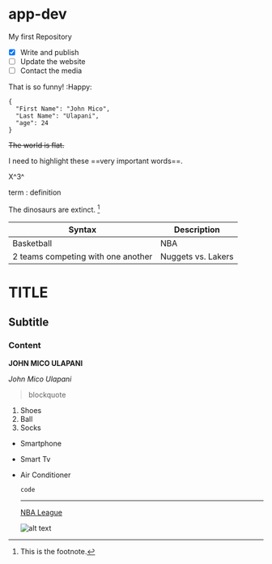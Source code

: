 # app-dev
My first Repository

- [x] Write and publish
- [ ] Update the website
- [ ] Contact the media

That is so funny! :Happy:

```
{
  "First Name": "John Mico",
  "Last Name": "Ulapani",
  "age": 24
}
```
~~The world is flat.~~

I need to highlight these ==very important words==.

X^3^

term
: definition

The dinosaurs are extinct. [^1]

[^1]: This is the footnote.

| Syntax | Description |
| ----------- | ----------- |
| Basketball | NBA|
| 2 teams competing with one another | Nuggets vs. Lakers |

# TITLE
## Subtitle
### Content

**JOHN MICO ULAPANI**

*John Mico Ulapani*

> blockquote

1. Shoes
2. Ball  
3. Socks

- Smartphone
- Smart Tv
- Air Conditioner

  `code`

  ---

  [NBA League](https://www.NBA.com)

  	![alt text](image.jpg)
